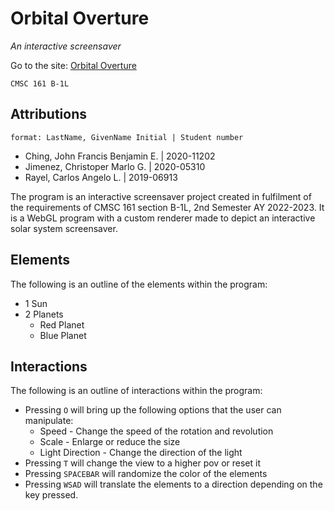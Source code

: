 # Orbital Overture
_An interactive screensaver_

Go to the site: [Orbital Overture](https://jfeching.github.io/161_interactive_screensaver/)

`CMSC 161 B-1L`

## Attributions

`format: LastName, GivenName Initial | Student number`

* Ching, John Francis Benjamin E. | 2020-11202
* Jimenez, Christoper Marlo G. | 2020-05310
* Rayel, Carlos Angelo L. | 2019-06913

The program is an interactive screensaver project created in fulfilment of the requirements of CMSC 161 section B-1L, 2nd Semester AY 2022-2023. It is a WebGL program with a custom renderer made to depict an interactive solar system screensaver.

## Elements

The following is an outline of the elements within the program:
* 1 Sun
* 2 Planets
  * Red Planet
  * Blue Planet

## Interactions

The following is an outline of interactions within the program:

* Pressing `O` will bring up the following options that the user can manipulate:
  * Speed - Change the speed of the rotation and revolution
  * Scale - Enlarge or reduce the size
  * Light Direction - Change the direction of the light
* Pressing `T` will change the view to a higher pov or reset it
* Pressing `SPACEBAR` will randomize the color of the elements
* Pressing `WSAD` will translate the elements to a direction depending on the key pressed.
